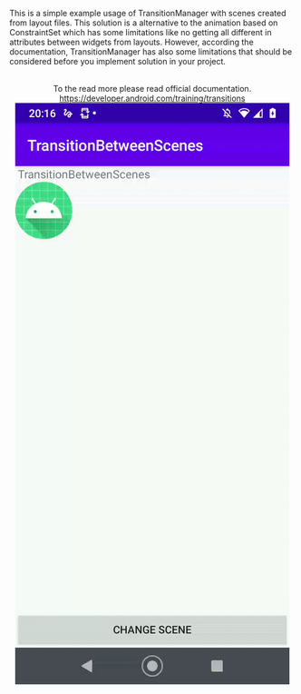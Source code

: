 This is a simple example usage of TransitionManager with scenes created from layout files.
This solution is a alternative to the animation based on ConstraintSet which has some limitations like no getting all different in attributes between widgets from layouts.
However, according the documentation, TransitionManager has also some limitations that should be considered before you implement solution in your project. 
<br><br><p align="center">To the read more please read official documentation. <br>https://developer.android.com/training/transitions
![app-screen-gif](./transitionBetweenScenes.gif)
 </p>

